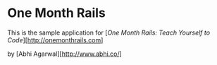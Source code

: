# One Month Rails

This is the sample application for 
[*One Month Rails: Teach Yourself to Code*][http://onemonthrails.com]

by [Abhi Agarwal][http://www.abhi.co/]
